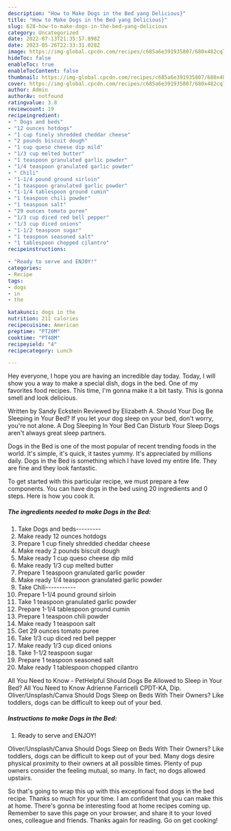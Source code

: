 ```yaml
---
description: "How to Make Dogs in the Bed yang Delicious}"
title: "How to Make Dogs in the Bed yang Delicious}"
slug: 628-how-to-make-dogs-in-the-bed-yang-delicious
category: Uncategorized
date: 2022-07-13T21:35:57.898Z
date: 2023-05-26T22:33:31.028Z
image: https://img-global.cpcdn.com/recipes/c685a6e391935807/680x482cq70/dogs-in-the-bed-recipe-main-photo.jpg
hideToc: false
enableToc: true
enableTocContent: false
thumbnail: https://img-global.cpcdn.com/recipes/c685a6e391935807/680x482cq70/dogs-in-the-bed-recipe-main-photo.jpg
cover: https://img-global.cpcdn.com/recipes/c685a6e391935807/680x482cq70/dogs-in-the-bed-recipe-main-photo.jpg
author: Admin
authorAv: notfound
ratingvalue: 3.8
reviewcount: 19
recipeingredient:
- " Dogs and beds"
- "12 ounces hotdogs"
- "1 cup finely shredded cheddar cheese"
- "2 pounds biscuit dough"
- "1 cup queso cheese dip mild"
- "1/3 cup melted butter"
- "1 teaspoon granulated garlic powder"
- "1/4 teaspoon granulated garlic powder"
- " Chili"
- "1-1/4 pound ground sirloin"
- "1 teaspoon granulated garlic powder"
- "1-1/4 tablespoon ground cumin"
- "1 teaspoon chili powder"
- "1 teaspoon salt"
- "29 ounces tomato puree"
- "1/3 cup diced red bell pepper"
- "1/3 cup diced onions"
- "1-1/2 teaspoon sugar"
- "1 teaspoon seasoned salt"
- "1 tablespoon chopped cilantro"
recipeinstructions:

- "Ready to serve and ENJOY!"
categories:
- Recipe
tags:
- dogs
- in
- the

katakunci: dogs in the 
nutrition: 211 calories
recipecuisine: American
preptime: "PT20M"
cooktime: "PT48M"
recipeyield: "4"
recipecategory: Lunch

---
```



Hey everyone, I hope you are having an incredible day today. Today, I will show you a way to make a special dish, dogs in the bed. One of my favorites food recipes. This time, I'm gonna make it a bit tasty. This is gonna smell and look delicious.

Written by Sandy Eckstein Reviewed by Elizabeth A. Should Your Dog Be Sleeping in Your Bed? If you let your dog sleep on your bed, don&#39;t worry, you&#39;re not alone. A Dog Sleeping In Your Bed Can Disturb Your Sleep Dogs aren&#39;t always great sleep partners.

Dogs in the Bed is one of the most popular of recent trending foods in the world. It's simple, it's quick, it tastes yummy. It's appreciated by millions daily. Dogs in the Bed is something which I have loved my entire life. They are fine and they look fantastic.


To get started with this particular recipe, we must prepare a few components. You can have dogs in the bed using 20 ingredients and 0 steps. Here is how you cook it.

<!--inarticleads1-->

##### The ingredients needed to make Dogs in the Bed:

1. Take  Dogs and beds---------
1. Make ready 12 ounces hotdogs
1. Prepare 1 cup finely shredded cheddar cheese
1. Make ready 2 pounds biscuit dough
1. Make ready 1 cup queso cheese dip mild
1. Make ready 1/3 cup melted butter
1. Prepare 1 teaspoon granulated garlic powder
1. Make ready 1/4 teaspoon granulated garlic powder
1. Take  Chili-----------
1. Prepare 1-1/4 pound ground sirloin
1. Take 1 teaspoon granulated garlic powder
1. Prepare 1-1/4 tablespoon ground cumin
1. Prepare 1 teaspoon chili powder
1. Make ready 1 teaspoon salt
1. Get 29 ounces tomato puree
1. Take 1/3 cup diced red bell pepper
1. Make ready 1/3 cup diced onions
1. Take 1-1/2 teaspoon sugar
1. Prepare 1 teaspoon seasoned salt
1. Make ready 1 tablespoon chopped cilantro


All You Need to Know - PetHelpful Should Dogs Be Allowed to Sleep in Your Bed? All You Need to Know Adrienne Farricelli CPDT-KA, Dip. Oliver/Unsplash/Canva Should Dogs Sleep on Beds With Their Owners? Like toddlers, dogs can be difficult to keep out of your bed. 

<!--inarticleads2-->

##### Instructions to make Dogs in the Bed:


1. Ready to serve and ENJOY!

Oliver/Unsplash/Canva Should Dogs Sleep on Beds With Their Owners? Like toddlers, dogs can be difficult to keep out of your bed. Many dogs desire physical proximity to their owners at all possible times. Plenty of pup owners consider the feeling mutual, so many. In fact, no dogs allowed upstairs. 

So that's going to wrap this up with this exceptional food dogs in the bed recipe. Thanks so much for your time. I am confident that you can make this at home. There's gonna be interesting food at home recipes coming up. Remember to save this page on your browser, and share it to your loved ones, colleague and friends. Thanks again for reading. Go on get cooking!
